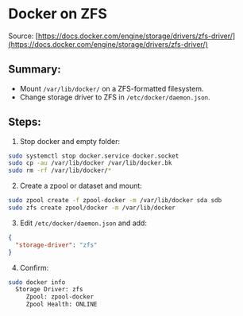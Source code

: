 # Docker on ZFS
Source: [https://docs.docker.com/engine/storage/drivers/zfs-driver/](https://docs.docker.com/engine/storage/drivers/zfs-driver/)

## Summary: 
- Mount `/var/lib/docker/` on a ZFS-formatted filesystem.
- Change storage driver to ZFS in `/etc/docker/daemon.json`.

## Steps:
1.  Stop docker and empty folder:
```sh
sudo systemctl stop docker.service docker.socket
sudo cp -au /var/lib/docker /var/lib/docker.bk
sudo rm -rf /var/lib/docker/*
```

2.  Create a zpool or dataset and mount:
```sh
sudo zpool create -f zpool-docker -m /var/lib/docker sda sdb
sudo zfs create zpool/docker -m /var/lib/docker
```

3.  Edit `/etc/docker/daemon.json` and add:
```json
{
  "storage-driver": "zfs"
}
```

4.  Confirm:
```sh
sudo docker info
  Storage Driver: zfs
     Zpool: zpool-docker
     Zpool Health: ONLINE
```